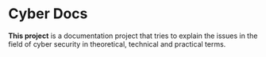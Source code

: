 # Cyber Docs

**This project** is a documentation project that tries to explain the issues in the field of cyber security in theoretical, technical and practical terms.
